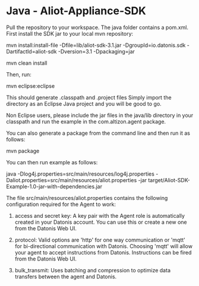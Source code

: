 Java - Aliot-Appliance-SDK
==========================

Pull the repository to your workspace. The java folder contains a pom.xml.
First install the SDK jar to your local mvn repository:

mvn install:install-file -Dfile=lib/aliot-sdk-3.1.jar -DgroupId=io.datonis.sdk -DartifactId=aliot-sdk -Dversion=3.1 -Dpackaging=jar

mvn clean install

Then, run:

mvn eclipse:eclipse

This should generate .classpath and .project files
Simply import the directory as an Eclipse Java project and you will be good to go.

Non Eclipse users, please include the jar files in the java/lib directory in your classpath and run the example
in the com.altizon.agent package.

You can also generate a package from the command line and then run it as follows:

mvn package

You can then run example as follows:

java -Dlog4j.properties=src/main/resources/log4j.properties -Daliot.properties=src/main/resources/aliot.properties -jar target/Aliot-SDK-Example-1.0-jar-with-dependencies.jar

The file src/main/resources/aliot.properties contains the following configuration required for the Agent to work:

1) access and secret key: A key pair with the Agent role is automatically created in your Datonis account. You can use this or create a new one from the Datonis Web UI.

2) protocol: Valid options are 'http' for one way communication or 'mqtt' for bi-directional communication with Datonis. Choosing 'mqtt' will allow your agent to accept instructions from Datonis. Instructions can be fired from the Datonis Web UI.

3) bulk_transmit: Uses batching and compression to optimize data transfers between the agent and Datonis.
